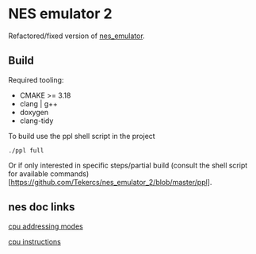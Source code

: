 # NES emulator 2

Refactored/fixed version of [nes_emulator](https://github.com/Tekercs/nes_emulator).

## Build

Required tooling:
* CMAKE >= 3.18
* clang | g++ 
* doxygen
* clang-tidy

To build use the ppl shell script in the project
```
./ppl full
```

Or if only interested in specific steps/partial build (consult the shell script for available commands)[https://github.com/Tekercs/nes_emulator_2/blob/master/ppl].

## nes doc links

[cpu addressing modes](https://www.nesdev.org/wiki/CPU_addressing_modes)

[cpu instructions](https://www.nesdev.org/wiki/Instruction_reference)
